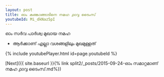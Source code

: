 ```yaml
---
layout: post
title: ഓം കണ്കാങ്ങാടിനെ നമഹ ൧൦൮ ടൈംസ്
youtubeId: Mi_dkNaz5pI
---
```

 
 
 ഓം സർവ പാർശ്വ മുഖായ നമഹ 
 
 -  ആർക്കാണ് എല്ലാ വശങ്ങളിലും മുഖമുള്ളത് 
 
  
 
  
 
 
 
 
 
 


{% include youtubePlayer.html id=page.youtubeId %}
 
[Next]({{ site.baseurl }}{% link  split2/_posts/2015-09-24-ഓം സമാറ്റമാണ് നമഹ ൧൦൮ ടൈംസ്.md%})
 
